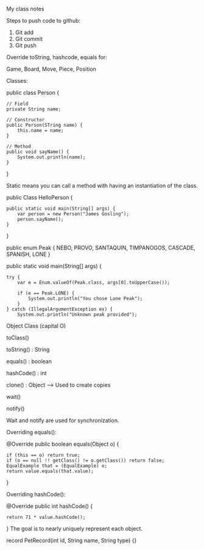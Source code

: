 My class notes

Steps to push code to github:
1. Git add
2. Git commit
3. Git push

Override toString, hashcode, equals for:

Game, Board, Move, Piece, Position

Classes:

public class Person {

    // Field
    private String name;

    // Constructor
    public Person(STring name) {
        this.name = name;
    }
    
    // Method
    public void sayName() {
        System.out.println(name);
    }
}

Static means you can call a method with having an instantiation of the class.

public Class HelloPerson {

    public static void main(String[] args) {
        var person = new Person("James Gosling");
        person.sayName();
    }
}

public enum Peak {
    NEBO, PROVO, SANTAQUIN, TIMPANOGOS, CASCADE, SPANISH, LONE
}

public static void main(String[] args) {

    try {
        var e = Enum.valueOf(Peak.class, args[0].toUpperCase());
        
        if (e == Peak.LONE) {
            System.out.println("You chose Lone Peak");
        }
    } catch (IllegalArgumentException ex) {
        System.out.println("Unknown peak provided");

Object Class (capital O)

toClass()

toString() : String

equals() : boolean

hashCode() : int

clone() : Object --> Used to create copies

wait()

notify()

Wait and notify are used for synchronization.

Overriding equals():

@Override
public boolean equals(Object o) {

    if (this == o) return true;
    if (o == null !! getClass() != o.getClass()) return false;
    EqualExample that = (EqualExample) o;
    return value.equals(that.value);
}

Overriding hashCode():

@Override
public int hashCode() {

    return 71 * value.hashCode();
}
The goal is to nearly uniquely represent each object.

record PetRecord(int id, String name, String type) {}